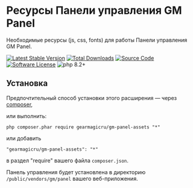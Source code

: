 # Ресурсы Панели управления GM Panel

Необходимые ресурсы (js, css, fonts) для работы Панели управления GM Panel.

[![Latest Stable Version](https://img.shields.io/packagist/v/gearmagicru/gm-panel-assets.svg)](https://packagist.org/packages/gearmagicru/gm-panel-assets)
[![Total Downloads](https://img.shields.io/packagist/dt/gearmagicru/gm-panel-assets.svg)](https://packagist.org/packages/gearmagicru/gm-panel-assets)
[![Source Code](https://img.shields.io/badge/source-gearmagicru/gm--panel--assets-blue.svg)](https://github.com/gearmagicru/gm-panel-assets)
[![Software License](https://img.shields.io/badge/license-GPL--2.0%20license-brightgreen.svg)](https://github.com/gearmagicru/gm-panel-assets/blob/master/LICENSE)
![php 8.2+](https://img.shields.io/badge/php-min%208.2-red.svg)

## Установка

Предпочтительный способ установки этого расширения — через [composer](http://getcomposer.org/download/), 

или выполнить:

```
php composer.phar require gearmagicru/gm-panel-assets "*"
```

или добавить

```
"gearmagicru/gm-panel-assets": "*"
```

в раздел "require" вашего файла `composer.json`.

Панель управления будет установлена в директорию `/public/vendors/gm/panel` вашего веб-приложения.
